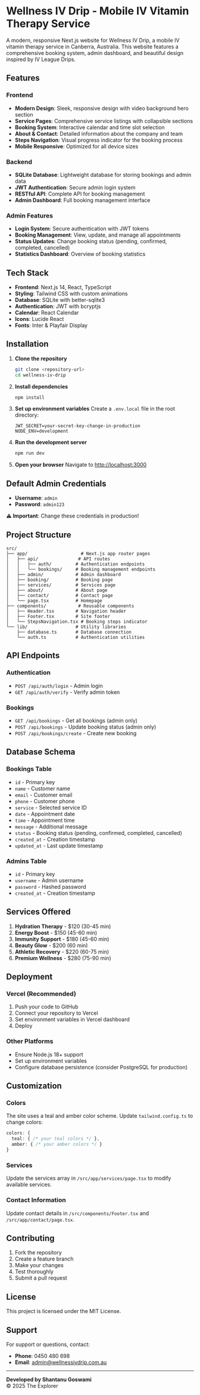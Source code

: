 # Wellness IV Drip - Mobile IV Vitamin Therapy Service

A modern, responsive Next.js website for Wellness IV Drip, a mobile IV vitamin therapy service in Canberra, Australia. This website features a comprehensive booking system, admin dashboard, and beautiful design inspired by IV League Drips.

## Features

### Frontend

- **Modern Design**: Sleek, responsive design with video background hero section
- **Service Pages**: Comprehensive service listings with collapsible sections
- **Booking System**: Interactive calendar and time slot selection
- **About & Contact**: Detailed information about the company and team
- **Steps Navigation**: Visual progress indicator for the booking process
- **Mobile Responsive**: Optimized for all device sizes

### Backend

- **SQLite Database**: Lightweight database for storing bookings and admin data
- **JWT Authentication**: Secure admin login system
- **RESTful API**: Complete API for booking management
- **Admin Dashboard**: Full booking management interface

### Admin Features

- **Login System**: Secure authentication with JWT tokens
- **Booking Management**: View, update, and manage all appointments
- **Status Updates**: Change booking status (pending, confirmed, completed, cancelled)
- **Statistics Dashboard**: Overview of booking statistics

## Tech Stack

- **Frontend**: Next.js 14, React, TypeScript
- **Styling**: Tailwind CSS with custom animations
- **Database**: SQLite with better-sqlite3
- **Authentication**: JWT with bcryptjs
- **Calendar**: React Calendar
- **Icons**: Lucide React
- **Fonts**: Inter & Playfair Display

## Installation

1. **Clone the repository**

   ```bash
   git clone <repository-url>
   cd wellness-iv-drip
   ```

2. **Install dependencies**

   ```bash
   npm install
   ```

3. **Set up environment variables**
   Create a `.env.local` file in the root directory:

   ```env
   JWT_SECRET=your-secret-key-change-in-production
   NODE_ENV=development
   ```

4. **Run the development server**

   ```bash
   npm run dev
   ```

5. **Open your browser**
   Navigate to [http://localhost:3000](http://localhost:3000)

## Default Admin Credentials

- **Username**: `admin`
- **Password**: `admin123`

**⚠️ Important**: Change these credentials in production!

## Project Structure

```
src/
├── app/                    # Next.js app router pages
│   ├── api/               # API routes
│   │   ├── auth/         # Authentication endpoints
│   │   └── bookings/     # Booking management endpoints
│   ├── admin/            # Admin dashboard
│   ├── booking/          # Booking page
│   ├── services/         # Services page
│   ├── about/            # About page
│   ├── contact/          # Contact page
│   └── page.tsx          # Homepage
├── components/            # Reusable components
│   ├── Header.tsx        # Navigation header
│   ├── Footer.tsx        # Site footer
│   └── StepsNavigation.tsx # Booking steps indicator
└── lib/                  # Utility libraries
    ├── database.ts       # Database connection
    └── auth.ts           # Authentication utilities
```

## API Endpoints

### Authentication

- `POST /api/auth/login` - Admin login
- `GET /api/auth/verify` - Verify admin token

### Bookings

- `GET /api/bookings` - Get all bookings (admin only)
- `POST /api/bookings` - Update booking status (admin only)
- `POST /api/bookings/create` - Create new booking

## Database Schema

### Bookings Table

- `id` - Primary key
- `name` - Customer name
- `email` - Customer email
- `phone` - Customer phone
- `service` - Selected service ID
- `date` - Appointment date
- `time` - Appointment time
- `message` - Additional message
- `status` - Booking status (pending, confirmed, completed, cancelled)
- `created_at` - Creation timestamp
- `updated_at` - Last update timestamp

### Admins Table

- `id` - Primary key
- `username` - Admin username
- `password` - Hashed password
- `created_at` - Creation timestamp

## Services Offered

1. **Hydration Therapy** - $120 (30-45 min)
2. **Energy Boost** - $150 (45-60 min)
3. **Immunity Support** - $180 (45-60 min)
4. **Beauty Glow** - $200 (60 min)
5. **Athletic Recovery** - $220 (60-75 min)
6. **Premium Wellness** - $280 (75-90 min)

## Deployment

### Vercel (Recommended)

1. Push your code to GitHub
2. Connect your repository to Vercel
3. Set environment variables in Vercel dashboard
4. Deploy

### Other Platforms

- Ensure Node.js 18+ support
- Set up environment variables
- Configure database persistence (consider PostgreSQL for production)

## Customization

### Colors

The site uses a teal and amber color scheme. Update `tailwind.config.ts` to change colors:

```typescript
colors: {
  teal: { /* your teal colors */ },
  amber: { /* your amber colors */ }
}
```

### Services

Update the services array in `/src/app/services/page.tsx` to modify available services.

### Contact Information

Update contact details in `/src/components/Footer.tsx` and `/src/app/contact/page.tsx`.

## Contributing

1. Fork the repository
2. Create a feature branch
3. Make your changes
4. Test thoroughly
5. Submit a pull request

## License

This project is licensed under the MIT License.

## Support

For support or questions, contact:

- **Phone**: 0450 480 698
- **Email**: admin@wellnessivdrip.com.au

---

**Developed by Shantanu Goswami**  
© 2025 The Explorer
